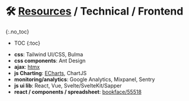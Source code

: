 
# 🛠 [Resources](/stack/) / Technical / Frontend
{:.no_toc}

* TOC
{:toc}


- __css__: Tailwind UI/CSS, Bulma
- __css components__: Ant Design
- __ajax__: [htmx](https://htmx.org/)
- __js Charting__: [ECharts](https://echarts.apache.org/en/index.html), ChartJS 
- __monitoring/analytics__: Google Analytics, Mixpanel, Sentry
- __js ui lib__: React, Vue, Svelte/SvelteKit/Sapper
- __react / components / spreadsheet__: [bookface/55518](https://bookface.ycombinator.com/posts/55518)


